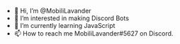 - 👋 Hi, I’m @MobiliLavander
- 👀 I’m interested in making Discord Bots
- 🌱 I’m currently learning JavaScript
- 📫 How to reach me MobiliLavander#5627 on Discord.

<!---
MobiliLavander/MobiliLavander is a ✨ special ✨ repository because its `README.md` (this file) appears on your GitHub profile.
You can click the Preview link to take a look at your changes.
--->
